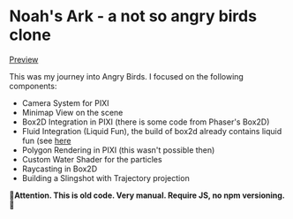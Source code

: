 # Noah's Ark - a not so angry birds clone

[Preview](http://georgiee.github.io/lab-friendly-birds/)

This was my journey into Angry Birds. I focused on the following components:

+ Camera System for PIXI
+ Minimap View on the scene
+ Box2D Integration in PIXI (there is some code from Phaser's Box2D)
+ Fluid Integration (Liquid Fun), the build of box2d already contains liquid fun (see <a href='https://github.com/google/liquidfun/releases'>here</a> 
+ Polygon Rendering in PIXI (this wasn't possible then)
+ Custom Water Shader for the particles
+ Raycasting in Box2D
+ Building a Slingshot with Trajectory projection

**👻Attention. This is old code. Very manual. Require JS, no npm versioning. 👻**